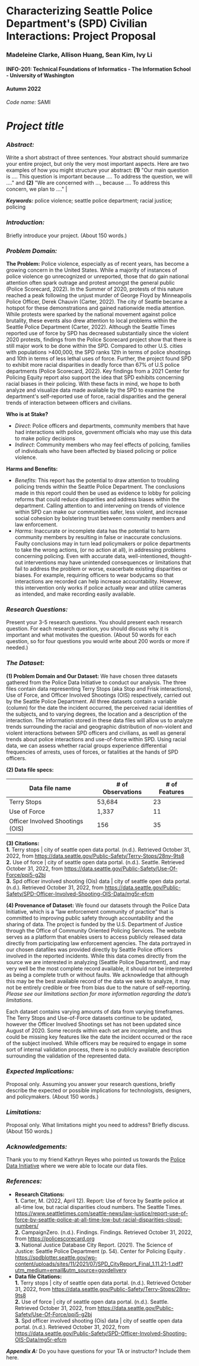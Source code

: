 # Characterizing Seattle Police Department's (SPD) Civilian Interactions: Project Proposal
### Madeleine Clarke, Allison Huang, Sean Kim, Ivy Li
#### INFO-201: Technical Foundations of Informatics - The Information School - University of Washington
#### Autumn 2022


*Code name:* SAMI

# ***Project title***

### ***Abstract:***
Write a short abstract of three sentences. Your abstract should summarize your entire project, but only the very most important aspects. Here are two examples of how you might structure your abstract: **(1)** "Our main question is .... This question is important because .... To address the question, we will ...." and **(2)** "We are concerned with ..., because .... To address this concern, we plan to ...." |

***Keywords:*** police violence; seattle police department; racial justice; policing

### ***Introduction:***
Briefly introduce your project. (About 150 words.)

### ***Problem Domain:***
**The Problem:** Police violence, especially as of recent years, has become a growing concern in the United States. While a majority of instances of police violence go unrecognized or unreported, those that do gain national attention often spark outrage and protest amongst the general public (Police Scorecard, 2022). In the Summer of 2020, protests of this nature reached a peak following the unjust murder of George Floyd by Minneapolis Police Officer, Derek Chauvin (Carter, 2022). The city of Seattle became a hotspot for these demonstrations and gained nationwide media attention. While protests were sparked by the national movement against police brutality, these events also drew attention to local problems within the Seattle Police Department (Carter, 2022). Although the Seattle Times reported use of force by SPD has decreased substantially since the violent 2020 protests, findings from the Police Scorecard project show that there is still major work to be done within the SPD. Compared to other U.S. cities with populations >400,000, the SPD ranks 12th in terms of police shootings and 10th in terms of less lethal uses of force. Further, the project found SPD to exhibit more racial disparities in deadly force than 67% of U.S police departments (Police Scorecard, 2022). Key findings from a 2021 Center for Policing Equity report also support the idea that SPD exhibits concerning racial biases in their policing. With these facts in mind, we hope to both analyze and visualize data made available by the SPD to examine the department's self-reported use of force, racial disparities and the general trends of interaction between officers and civilians.

**Who is at Stake?**  
- _Direct_: Police officers and departments, community members that have had interactions with police, government officials who may use this data to make policy decisions
- _Indirect_:  Community members who may feel effects of policing, families of individuals who have been affected by biased policing or police violence.

**Harms and Benefits:**
- _Benefits_: This report has the potential to draw attention to troubling policing trends within the Seattle Police Department. The conclusions made in this report could then be used as evidence to lobby for policing reforms that could reduce disparities and address biases within the department. Calling attention to and intervening on trends of violence within SPD can make our communities safer, less violent, and increase social cohesion by bolstering trust between community members and law enforcement.
- _Harms_: Inaccurate or incomplete data has the potential to harm community members by resulting in false or inaccurate conclusions. Faulty conclusions may in turn lead policymakers or police departments to take the wrong actions, (or no action at all), in addressing problems concerning policing. Even with accurate data, well-intentioned, thought-out interventions may have unintended consequences or limitations that fail to address the problem or worse, exacerbate existing disparities or biases. For example, requiring officers to wear bodycams so that interactions are recorded can help increase accountability. However, this intervention only works if police actually wear and utilize cameras as intended, and make recording easily available.



### ***Research Questions:***
Present your 3-5 research questions.  You should present each research question.  For each research question, you should discuss why it is important and what motivates the question. (About 50 words for each question, so for four questions you would write about 200 words or more if needed.)

### ***The Dataset:***

**(1) Problem Domain and Our Dataset:**
We have chosen three datasets gathered from the Police Data Initiative to conduct our analysis. The three files contain data representing Terry Stops (aka Stop and Frisk interactions), Use of Force, and Officer Involved Shootings (OIS) respectively, carried out by the Seattle Police Department. All three datasets contain a variable (column) for the date the incident occurred, the perceived racial identities of the subjects, and to varying degrees, the location and a description of the interaction. The information stored in these data files will allow us to analyze trends surrounding the racial and geographic distribution of non-violent and violent interactions between SPD officers and civilians, as well as general trends about police interactions and use-of-force within SPD. Using racial data, we can assess whether racial groups experience differential frequencies of arrests, uses of forces, or fatalities at the hands of SPD officers.



**(2) Data file specs:**

|Data file name|# of Observations|# of Features|
|-|-|-|
|Terry Stops|53,684|23|
|Use of Force|1,337|11|
|Officer Involved Shootings (OIS)|156|35|

**(3) Citations:**
<br/> **1.** Terry stops | city of seattle open data portal. (n.d.). Retrieved October 31, 2022, from https://data.seattle.gov/Public-Safety/Terry-Stops/28ny-9ts8
<br/> **2.** Use of force | city of seattle open data portal. (n.d.). Seattle. Retrieved October 31, 2022, from https://data.seattle.gov/Public-Safety/Use-Of-Force/ppi5-g2bj
<br/> **3.** Spd officer involved shooting (Ois) data | city of seattle open data portal. (n.d.). Retrieved October 31, 2022, from https://data.seattle.gov/Public-Safety/SPD-Officer-Involved-Shooting-OIS-Data/mg5r-efcm

**(4) Provenance of Dataset:**
We found our datasets through the Police Data Initiative, which is a “law enforcement community of practice” that is committed to improving public safety through accountability and the sharing of data. The project is funded by the U.S. Department of Justice through the Office of Community Oriented Policing Services. The website serves as a platform that enables users to access publicly released data directly from participating law enforcement agencies. The data portrayed in our chosen datafiles was provided directly by Seattle Police officers involved in the reported incidents. While this data comes directly from the source we are interested in analyzing (Seattle Police Department), and may very well be the most complete record available, it should not be interpreted as being a complete truth or without faults. We acknowledge that although this may be the best available record of the data we seek to analyze, it may not be entirely credible or free from bias due to the nature of self-reporting. _Please see our limitations section for more information regarding the data’s limitations_.

Each dataset contains varying amounts of data from varying timeframes. The Terry Stops and Use-of-Force datasets continue to be updated, however the Officer Involved Shootings set has not been updated since August of 2020. Some records within each set are incomplete, and thus could be missing key features like the date the incident occurred or the race of the subject involved. While officers may be required to engage in some sort of internal validation process, there is no publicly available description surrounding the validation of the represented data.


### ***Expected Implications:***
Proposal only. Assuming you answer your research questions, briefly describe the expected or possible implications for technologists, designers, and policymakers. (About 150 words.)

### ***Limitations:***
Proposal only. What limitations might you need to address? Briefly discuss. (About 150 words.)

### ***Acknowledgements:***
Thank you to my friend Kathryn Reyes who pointed us towards the [Police Data Initiative](https://www.policedatainitiative.org/) where we were able to locate our data files.


### ***References:***
- **Research Citations:**
<br/> **1.** Carter, M. (2022, April 12). Report: Use of force by Seattle police at all-time low, but racial disparities cloud numbers. The Seattle Times. https://www.seattletimes.com/seattle-news/law-justice/report-use-of-force-by-seattle-police-at-all-time-low-but-racial-disparities-cloud-numbers/
<br/> **2.** CampaignZero. (n.d.). Findings. Findings. Retrieved October 31, 2022, from https://policescorecard.org
<br/> **3.** National Justice Database City Report. (2021). The Science of Justice: Seattle Police Department (p. 54). Center for Policing Equity . https://spdblotter.seattle.gov/wp-content/uploads/sites/11/2021/07/SPD_CityReport_Final_1.11.21-1.pdf?utm_medium=email&utm_source=govdelivery
- **Data file Citations:**
<br/> **1.** Terry stops | city of seattle open data portal. (n.d.). Retrieved October 31, 2022, from https://data.seattle.gov/Public-Safety/Terry-Stops/28ny-9ts8
<br/> **2.** Use of force | city of seattle open data portal. (n.d.). Seattle. Retrieved October 31, 2022, from https://data.seattle.gov/Public-Safety/Use-Of-Force/ppi5-g2bj
<br/> **3.** Spd officer involved shooting (Ois) data | city of seattle open data portal. (n.d.). Retrieved October 31, 2022, from https://data.seattle.gov/Public-Safety/SPD-Officer-Involved-Shooting-OIS-Data/mg5r-efcm


***Appendix A:*** Do you have questions for your TA or instructor?  Include them here.

